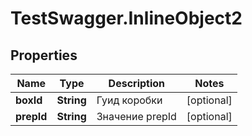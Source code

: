 # TestSwagger.InlineObject2

## Properties

Name | Type | Description | Notes
------------ | ------------- | ------------- | -------------
**boxId** | **String** | Гуид коробки | [optional] 
**prepId** | **String** | Значение prepId | [optional] 



